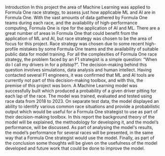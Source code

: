   Introduction
In this project the area of Machine Learning was applied to Formula One race strategy, to assess just how applicable ML and AI are in Formula One. With the vast amounts of data gathered by Formula One teams during each race, and the availability of high-performance computing, Formula One is ripe for the application of AI and ML. There are a great number of areas in Formula One that could benefit from the application of ML and AI, but race strategy was chosen to be the area of focus for this project. Race strategy was chosen due to some recent high-profile mistakes by some Formula One teams and the availability of suitable public data for model training.
For all the complexities of Formula One race strategy, the problem faced by an F1 strategist is a simple question: “When do I call my drivers in for a pitstop?”. The decision-making behind this question involves simulations, data analysis and human intellect. Having contacted several F1 engineers, it was confirmed that ML and AI tools are currently not part of this decision-making toolbox, and with this, the premise of this project was born. 
A Machine Learning model was successfully built which produced a probability of a given driver pitting for each lap of the race. The model was trained, evaluated and tested using race data from 2018 to 2023. On separate test data, the model displayed an ability to identify various common race situations and provide a probabilistic output which would be useful for a Formula One strategist to use as part of their decision-making toolbox.
In this report the background theory of the model will be explained, the methodology for developing it, and the model’s performance, will be discussed. As part of analysing the model's results, the model’s performance for several races will be presented, in the same way that a Formula One strategist would use the model. Finally, as part of the conclusion some thoughts will be given on the usefulness of the model developed and future work that could be done to improve the model. 
